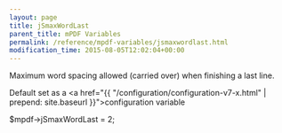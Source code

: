 ```yaml
---
layout: page
title: jSmaxWordLast
parent_title: mPDF Variables
permalink: /reference/mpdf-variables/jsmaxwordlast.html
modification_time: 2015-08-05T12:02:04+00:00
---
```


Maximum word spacing allowed (carried over) when finishing a last line.

Default set as a <a href="{{ "/configuration/configuration-v7-x.html" | prepend: site.baseurl }}">configuration variable</a>

$mpdf->jSmaxWordLast = 2;

